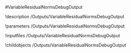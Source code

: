 <!-- MOOSE Object Documentation Stub: Remove this when content is added. -->
#VariableResidualNormsDebugOutput

!description /Outputs/VariableResidualNormsDebugOutput

!parameters /Outputs/VariableResidualNormsDebugOutput

!inputfiles /Outputs/VariableResidualNormsDebugOutput

!childobjects /Outputs/VariableResidualNormsDebugOutput
